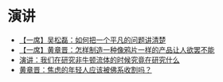 # 演讲

- [【一席】吴松磊：如何把一个平凡的问题讲清楚](/视频归档/演讲/【一席】吴松磊：如何把一个平凡的问题讲清楚)
- [【一席】黄章晋：怎样制造一种像鸦片一样的产品让人欲罢不能](/视频归档/演讲/【一席】黄章晋：怎样制造一种像鸦片一样的产品让人欲罢不能)
- [演讲：我们在研究非牛顿流体的时候究竟在研究什么](/视频归档/演讲/演讲：我们在研究非牛顿流体的时候究竟在研究什么)
- [黄章晋：焦虑的年轻人应该被佛系收割吗？](/视频归档/演讲/黄章晋：焦虑的年轻人应该被佛系收割吗？)
